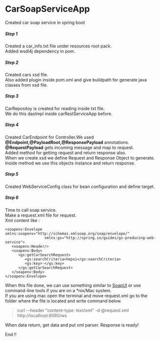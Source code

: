 # CarSoapServiceApp
Created car soap service in spring boot <br/>
##### Step 1 
Created a car_info.txt file under resources root pack. <br/>
Added wsdl4j dependency in pom. <br/>
##### Step 2
Created cars xsd file.  <br/> 
Also added plugin inside pom.xml and give buildpath for generate java classes from xsd file. <br/>
##### Step 3
CarRepositoy is created for reading inside txt file. <br/>
We do this daoImpl inside carRestServiceApp before.<br/>
##### Step 4
Created CarEndpoint for Controller.We used **@Endpoint,@PayloadRoot,@ResponsePayload** annotations.<br/>
**@RequestPayload** gets incoming message and map to request.<br/>
Added method for getting request and return response also.<br/>
When we create xsd we define Request and Response Object to generate.<br/>
Inside method we use this objects instance and return response.<br/>
##### Step 5
Created WebServiceConfig class for bean configuration and define target. <br/>
##### Step 6 
Time to call soap service. <br/>
Make a request.xml file for request. <br/>
Xml content like :
```
<soapenv:Envelope xmlns:soapenv="http://schemas.xmlsoap.org/soap/envelope/"
				  xmlns:gs="http://spring.io/guides/gs-producing-web-service">
   <soapenv:Header/>
   <soapenv:Body>
      <gs:getCarSearchRequest>
         <gs:searchCriteria>hepsi</gs:searchCriteria>
         <gs:key>-</gs:key>
      </gs:getCarSearchRequest>
   </soapenv:Body>
</soapenv:Envelope>

```
 When this file done, we can use something similar to [SoapUI](https://www.soapui.org/) or use command-line tools if you are on a *nix/Mac system. <br/>
 If you are using mac open the terminal and move request.xml go to the folder where the file is located and write command below. <br/>
 
 >curl --header "content-type: text/xml" -d @request.xml http://localhost:8080/ws
 
 When data return, get data and put xml parser. Response is ready! <br/>
 
 End !! 
 
 

